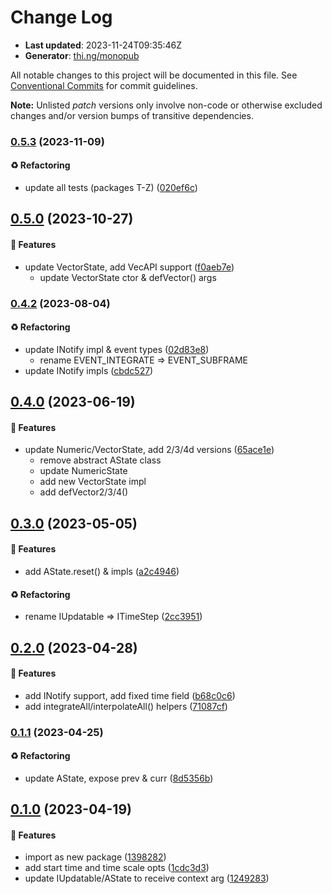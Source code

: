 # Change Log

- **Last updated**: 2023-11-24T09:35:46Z
- **Generator**: [thi.ng/monopub](https://thi.ng/monopub)

All notable changes to this project will be documented in this file.
See [Conventional Commits](https://conventionalcommits.org/) for commit guidelines.

**Note:** Unlisted _patch_ versions only involve non-code or otherwise excluded changes
and/or version bumps of transitive dependencies.

### [0.5.3](https://github.com/thi-ng/umbrella/tree/@thi.ng/timestep@0.5.3) (2023-11-09)

#### ♻️ Refactoring

- update all tests (packages T-Z) ([020ef6c](https://github.com/thi-ng/umbrella/commit/020ef6c))

## [0.5.0](https://github.com/thi-ng/umbrella/tree/@thi.ng/timestep@0.5.0) (2023-10-27)

#### 🚀 Features

- update VectorState, add VecAPI support ([f0aeb7e](https://github.com/thi-ng/umbrella/commit/f0aeb7e))
  - update VectorState ctor & defVector() args

### [0.4.2](https://github.com/thi-ng/umbrella/tree/@thi.ng/timestep@0.4.2) (2023-08-04)

#### ♻️ Refactoring

- update INotify impl & event types ([02d83e8](https://github.com/thi-ng/umbrella/commit/02d83e8))
  - rename EVENT_INTEGRATE => EVENT_SUBFRAME
- update INotify impls ([cbdc527](https://github.com/thi-ng/umbrella/commit/cbdc527))

## [0.4.0](https://github.com/thi-ng/umbrella/tree/@thi.ng/timestep@0.4.0) (2023-06-19)

#### 🚀 Features

- update Numeric/VectorState, add 2/3/4d versions ([65ace1e](https://github.com/thi-ng/umbrella/commit/65ace1e))
  - remove abstract AState class
  - update NumericState
  - add new VectorState impl
  - add defVector2/3/4()

## [0.3.0](https://github.com/thi-ng/umbrella/tree/@thi.ng/timestep@0.3.0) (2023-05-05)

#### 🚀 Features

- add AState.reset() & impls ([a2c4946](https://github.com/thi-ng/umbrella/commit/a2c4946))

#### ♻️ Refactoring

- rename IUpdatable => ITimeStep ([2cc3951](https://github.com/thi-ng/umbrella/commit/2cc3951))

## [0.2.0](https://github.com/thi-ng/umbrella/tree/@thi.ng/timestep@0.2.0) (2023-04-28)

#### 🚀 Features

- add INotify support, add fixed time field ([b68c0c6](https://github.com/thi-ng/umbrella/commit/b68c0c6))
- add integrateAll/interpolateAll() helpers ([71087cf](https://github.com/thi-ng/umbrella/commit/71087cf))

### [0.1.1](https://github.com/thi-ng/umbrella/tree/@thi.ng/timestep@0.1.1) (2023-04-25)

#### ♻️ Refactoring

- update AState, expose prev & curr ([8d5356b](https://github.com/thi-ng/umbrella/commit/8d5356b))

## [0.1.0](https://github.com/thi-ng/umbrella/tree/@thi.ng/timestep@0.1.0) (2023-04-19)

#### 🚀 Features

- import as new package ([1398282](https://github.com/thi-ng/umbrella/commit/1398282))
- add start time and time scale opts ([1cdc3d3](https://github.com/thi-ng/umbrella/commit/1cdc3d3))
- update IUpdatable/AState to receive context arg ([1249283](https://github.com/thi-ng/umbrella/commit/1249283))
